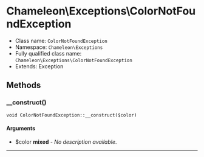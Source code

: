# Chameleon\Exceptions\ColorNotFoundException


* Class name: `ColorNotFoundException`
* Namespace: `Chameleon\Exceptions`
* Fully qualified class name: `Chameleon\Exceptions\ColorNotFoundException`
* Extends: Exception

## Methods
### __construct()
    void ColorNotFoundException::__construct($color)




#### Arguments
* $color **mixed** - *No description available*.

---
